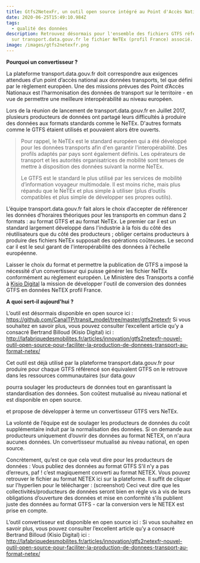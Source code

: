```yaml
---
title: Gtfs2NetexFr, un outil open source intégré au Point d'Accès National !
date: 2020-06-25T15:49:10.984Z
tags:
  - qualité des données
description: Retrouvez désormais pour l'ensemble des fichiers GTFS référencés
  sur transport.data.gouv.fr le fichier NeTEx (profil France) associé.
image: /images/gtfs2netexfr.png
---
```

**Pourquoi un convertisseur ?**

La plateforme transport.data.gouv.fr doit correspondre aux exigences attendues d’un point d’accès national aux données transports, tel que défini par le règlement européen. Une des missions prévues des Point d’Accès Nationaux est l’harmonisation des données de transport sur le territoire - en vue de permettre une meilleure interopérabilité au niveau européen. 

Lors de la réunion de lancement de transport.data.gouv.fr en Juillet 2017, plusieurs producteurs de données ont partagé leurs difficultés à produire des données aux formats standards comme le NeTEx. D'autres formats comme le GTFS étaient utilisés et pouvaient alors être ouverts.

> Pour rappel, le NeTEx est le standard européen qui a été développé pour les données transports afin d'en garantir l'interopérabilité. Des profils adaptés par pays sont également définis. Les opérateurs de transport et les autorités organisatrices de mobilité sont tenues de mettre à disposition des données suivant la norme NeTEx. 
>
> Le GTFS est le standard le plus utilisé par les services de mobilité d’information voyageur multimodale. Il est moins riche, mais plus répandu que le NeTEx et plus simple à utiliser (plus d’outils compatibles et plus simple de développer ses propres outils).

L’équipe transport.data.gouv.fr fait alors le choix d’accepter de référencer les données d’horaires théoriques pour les transports en commun dans 2 formats : au format GTFS et au format NeTEx. Le premier car il est un standard largement développé dans l'industrie à la fois du côté des réutilisateurs que du côté des producteurs ; obliger certains producteurs à produire des fichiers NeTEx supposait des opérations coûteuses. Le second car il est le seul garant de l'interopérabilité des données à l'échelle européenne.

Laisser le choix du format et permettre la publication de GTFS a imposé la nécessité d'un convertisseur qui puisse générer les fichier NeTEx conformément au règlement européen. Le Ministère des Transports a confié à [Kisio Digital](https://wiki.lafabriquedesmobilites.fr/wiki/Kisio) la mission de développer l'outil de conversion des données GTFS en données NeTEX profil France.

**A quoi sert-il aujourd'hui ?**

L’outil est désormais disponible en open source ici : <https://github.com/CanalTP/transit_model/tree/master/gtfs2netexfr>
Si vous souhaitez en savoir plus, vous pouvez consulter l’excellent article qu’y a consacré Bertrand Billoud (Kisio Digital) ici : 
<http://lafabriquedesmobilites.fr/articles/innovation/gtfs2netexfr-nouvel-outil-open-source-pour-faciliter-la-production-de-donnees-transport-au-format-netex/>

Cet outil est déjà utilisé par la plateforme transport.data.gouv.fr pour produire pour chaque GTFS référencé son équivalent GTFS on le retrouve dans les ressources communautaires (sur data.gouv

pourra soulager les producteurs de données tout en garantissant la standardisation des données. Son coûtest mutualisé au niveau national et est disponible en open source. 

et propose de développer à terme un convertisseur GTFS vers NeTEx. 

La volonté de l’équipe est de soulager les producteurs de données du coût supplémentaire induit par la normalisation des données. 
Si on demande aux producteurs uniquement d’ouvrir des données au format NETEX, on n'aura aucunes données. 
Un convertisseur mutualisé au niveau national, en open source. 

Concrètement, qu’est ce que cela veut dire pour les producteurs de données : 
Vous publiez des données au format GTFS
S’il n’y a pas d’erreurs, paf ! c’est magiquement converti au format NETEX.
Vous pouvez retrouver le fichier au format NETEX ici sur la plateforme. Il suffit de cliquer sur l'hyperlien pour le télécharger : (screenshot)
Ceci veut dire que les collectivités/producteurs de données seront bien en règle vis à vis de leurs obligations d’ouverture des données et mise en conformité s’ils publient juste des données au format GTFS - car la conversion vers le NETEX est prise en compte. 

L’outil convertisseur est disponible en open source ici : 
Si vous souhaitez en savoir plus, vous pouvez consulter l’excellent article qu’y a consacré Bertrand Billoud (Kisio Digital) ici : 
http://lafabriquedesmobilites.fr/articles/innovation/gtfs2netexfr-nouvel-outil-open-source-pour-faciliter-la-production-de-donnees-transport-au-format-netex/